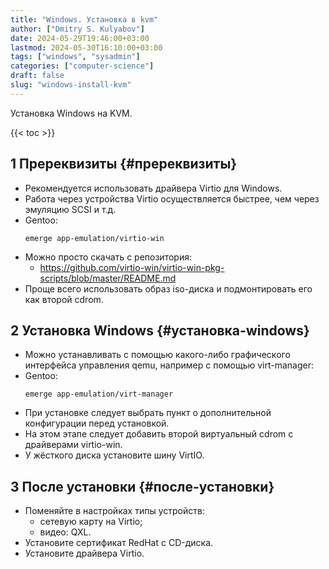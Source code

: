 ```yaml
---
title: "Windows. Установка в kvm"
author: ["Dmitry S. Kulyabov"]
date: 2024-05-29T19:46:00+03:00
lastmod: 2024-05-30T16:10:00+03:00
tags: ["windows", "sysadmin"]
categories: ["computer-science"]
draft: false
slug: "windows-install-kvm"
---
```


Установка Windows на KVM.

<!--more-->

{{< toc >}}


## <span class="section-num">1</span> Пререквизиты {#пререквизиты}

-   Рекомендуется использовать драйвера Virtio для Windows.
-   Работа через устройства Virtio осуществляется быстрее, чем через эмуляцию SCSI и т.д.
-   Gentoo:
    ```shell
    emerge app-emulation/virtio-win
    ```
-   Можно просто скачать с репозитория:
    -   <https://github.com/virtio-win/virtio-win-pkg-scripts/blob/master/README.md>
-   Проще всего использовать образ iso-диска и подмонтировать его как второй cdrom.


## <span class="section-num">2</span> Установка Windows {#установка-windows}

-   Можно устанавливать с помощью какого-либо графического интерфейса управления qemu, например с помощью virt-manager:
-   Gentoo:
    ```shell
    emerge app-emulation/virt-manager
    ```
-   При установке следует выбрать пункт о дополнительной конфигурации перед установкой.
-   На этом этапе следует добавить второй виртуальный cdrom с драйверами virtio-win.
-   У жёсткого диска установите шину VirtIO.


## <span class="section-num">3</span> После установки {#после-установки}

-   Поменяйте в настройках типы устройств:
    -   сетевую карту на Virtio;
    -   видео: QXL.
-   Установите сертификат RedHat с CD-диска.
-   Установите драйвера Virtio.
